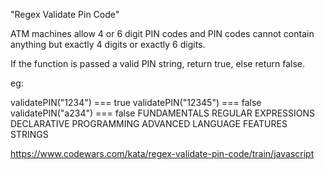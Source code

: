 "Regex Validate Pin Code"

ATM machines allow 4 or 6 digit PIN codes and PIN codes cannot contain anything but exactly 4 digits or exactly 6 digits.

If the function is passed a valid PIN string, return true, else return false.

eg:

validatePIN("1234") === true
validatePIN("12345") === false
validatePIN("a234") === false
FUNDAMENTALS 	REGULAR EXPRESSIONS 	DECLARATIVE PROGRAMMING 	ADVANCED LANGUAGE FEATURES 		STRINGS

https://www.codewars.com/kata/regex-validate-pin-code/train/javascript
